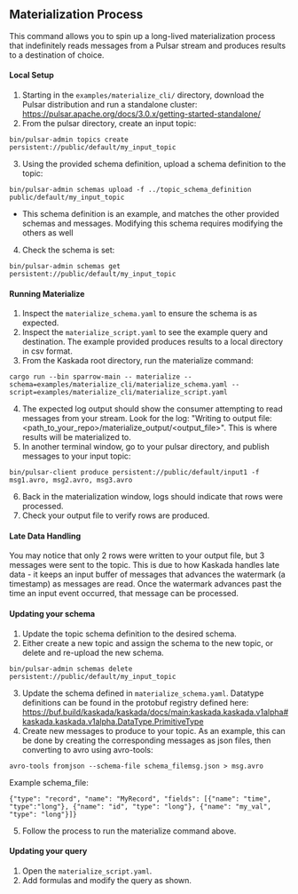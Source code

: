 ## Materialization Process

This command allows you to spin up a long-lived materialization process that indefinitely reads messages from a Pulsar stream and produces results to a destination of choice. 

#### Local Setup
1. Starting in the `examples/materialize_cli/` directory, download the Pulsar distribution and run a standalone cluster: https://pulsar.apache.org/docs/3.0.x/getting-started-standalone/
2. From the pulsar directory, create an input topic: 

 `bin/pulsar-admin topics create persistent://public/default/my_input_topic`

3. Using the provided schema definition, upload a schema definition to the topic:

  `bin/pulsar-admin schemas upload -f ../topic_schema_definition public/default/my_input_topic`

  * This schema definition is an example, and matches the other provided schemas and messages. Modifying this schema requires modifying the others as well
4.  Check the schema is set: 

`bin/pulsar-admin schemas get persistent://public/default/my_input_topic`

#### Running Materialize
1. Inspect the `materialize_schema.yaml` to ensure the schema is as expected.
2. Inspect the `materialize_script.yaml` to see the example query and
   destination. The example provided produces results to a local directory in
csv format.
3. From the Kaskada root directory, run the materialize command:

 `cargo run --bin sparrow-main -- materialize --schema=examples/materialize_cli/materialize_schema.yaml --script=examples/materialize_cli/materialize_script.yaml`

4. The expected log output should show the consumer attempting to read messages from your stream. Look for the log: "Writing to output file: <path_to_your_repo>/materialize_output/<output_file>". This is where results will be materialized to.
5. In another terminal window, go to your pulsar directory, and publish messages to your input topic:

 `bin/pulsar-client produce persistent://public/default/input1 -f msg1.avro, msg2.avro, msg3.avro`
 
6. Back in the materialization window, logs should indicate that rows were processed. 
7. Check your output file to verify rows are produced.


#### Late Data Handling
You may notice that only 2 rows were written to your output file, but 3 messages were sent to the topic. This is due to how Kaskada handles late data - it keeps an input buffer of messages that advances the watermark (a timestamp) as messages are read. Once the watermark advances past the time an input event occurred, that message can be processed. 

#### Updating your schema
1. Update the topic schema definition to the desired schema.
2. Either create a new topic and assign the schema to the new topic, or delete and re-upload the new schema. 

`bin/pulsar-admin schemas delete persistent://public/default/my_input_topic`

3. Update the schema defined in `materialize_schema.yaml`. Datatype definitions can be found in the protobuf registry defined here: https://buf.build/kaskada/kaskada/docs/main:kaskada.kaskada.v1alpha#kaskada.kaskada.v1alpha.DataType.PrimitiveType
4. Create new messages to produce to your topic. As an example, this can be done by creating the corresponding messages as json files, then converting to avro using avro-tools:

 `avro-tools fromjson --schema-file schema_filemsg.json > msg.avro`
 
Example schema_file:
```
{"type": "record", "name": "MyRecord", "fields": [{"name": "time", "type":"long"}, {"name": "id", "type": "long"}, {"name": "my_val", "type": "long"}]}
```
5. Follow the process to run the materialize command above.

#### Updating your query
1. Open the `materialize_script.yaml`. 
2. Add formulas and modify the query as shown.








